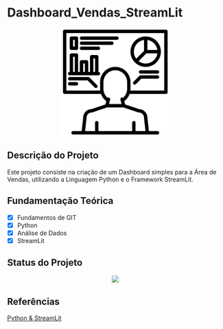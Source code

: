 ﻿# Dashboard_Vendas_StreamLit

<p align="center">
  <img src = './img01.png' width = '50%'>
</p>

## Descrição do Projeto

Este projeto consiste na criação de um Dashboard simples para a Área de Vendas, utilizando a Linguagem Python e o Framework StreamLit.

## Fundamentação Teórica

- [x] Fundamentos de GIT
- [x] Python
- [x] Análise de Dados 
- [x] StreamLit

## Status do Projeto

<p align="center">
<img src="http://img.shields.io/static/v1?label=STATUS&message=DESENVOLVIMENTO&color=GREEN&style=for-the-badge"/>
</p>

## Referências

[Python & StreamLit](https://www.udemy.com/course/dashboard-com-streamlit/)



